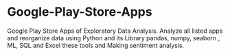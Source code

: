 # Google-Play-Store-Apps
Google Play Store Apps of Exploratory Data Analysis. Analyze all listed apps and reorganize data using Python and its Library pandas, numpy, seaborn , ML, SQL and Excel  these tools and Making sentiment analysis.
